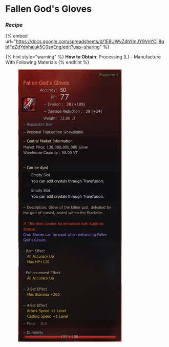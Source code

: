 # Fallen God's Gloves

### _Recipe_

{% embed url="https://docs.google.com/spreadsheets/d/1E8UWvZ4hYmJY9VnYCjj8qbIFqZdYdnhajuk5C0snEng/edit?usp=sharing" %}

{% hint style="warning" %}
**How to Obtain**: Processing (L) - Manufacture With Following Materials
{% endhint %}

<figure><img src="../../.gitbook/assets/glove.png" alt=""><figcaption></figcaption></figure>
